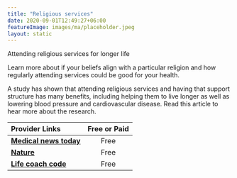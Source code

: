 ```yaml
---
title: "Religious services"
date: 2020-09-01T12:49:27+06:00
featureImage: images/ma/placeholder.jpeg
layout: static
---
```


Attending religious services for longer life

Learn more about if your beliefs align with a particular religion and how regularly attending services could be good for your health.

A study has shown that attending religious services and having that support structure has many benefits, including helping them to live longer as well as lowering blood pressure and cardiovascular disease. Read this article to hear more about the research.

| Provider Links      | Free or Paid  |  
| :-----------          | :--------------:      |  
| [**Medical news today**](https://www.medicalnewstoday.com/articles/320581) | Free | 
| [**Nature**](https://www.nature.com/articles/news.2008.990) | Free | 
| [**Life coach code**](https://www.lifecoachcode.com/2021/08/22/how-to-find-the-right-religion-for-you/) | Free | 
  

<br/><br/>






